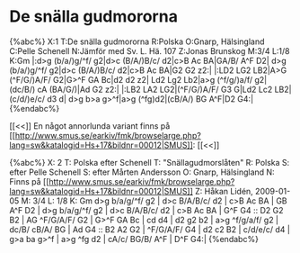 # De snälla gudmororna

{%abc%}
X:1
T:De snälla gudmororna
R:Polska
O:Gnarp, Hälsingland
C:Pelle Schenell
N:Jämför med Sv. L. Hä. 107
Z:Jonas Brunskog
M:3/4
L:1/8
K:Gm
|:d>g (b/a/)g/^f/ g2|d>c (B/A/)B/c/ d2|c>B Ac BA|GA/B/ A^F D2|
d>g (b/a/)g/^f/ g2|d>c (B/A/)B/c/ d2|c>B Ac BA|G2 G2 z2:|
|:LD2 LG2 LB2|A>G (^F/G/)A/F/ G2|G>^F GA Bc|d2 d2 z2|
Ld2 Lg2 Lb2|a>g (^f/g/)a/f/ g2|(dc/B/) cA (BA/G/)|Ad G2 z2:|
|:LB2 LA2 LG2|(^F/G/)A/F/ G3 G|Ld2 Lc2 LB2|(c/d/)e/c/ d3 d|
d>g b>a g>^f|a>g (^fg)d2|(cB/A/) BG A^F|D2 G4:|
{%endabc%}

[[<<]]
En något annorlunda variant finns på [[http://www.smus.se/earkiv/fmk/browselarge.php?lang=sw&katalogid=Hs+17&bildnr=00012|SMUS]]:
[[<<]]

{%abc%}
X: 2
T: Polska efter Schenell
T: "Snällagudmorslåten"
R: Polska
S: efter Pelle Schenell
S: efter Mårten Andersson
O: Gnarp, Hälsingland
N: Finns på [[http://www.smus.se/earkiv/fmk/browselarge.php?lang=sw&katalogid=Hs+17&bildnr=00012|SMUS]]
Z: Håkan Lidén, 2009-01-05
M: 3/4
L: 1/8
K: Gm
d>g b/a/g/^f/ g2 | d>c B/A/B/c/ d2 | c>B Ac BA | GB A^F D2 |
d>g b/a/g/^f/ g2 | d>c B/A/B/c/ d2 | c>B Ac BA | G^F G4 :: D2 G2 B2 |
AG ^F/G/A/F/ G2 | G>^F GA Bc | cd d4 | d2 g2 b2 | a>g ^f/g/a/f/ g2 | 
dc/B/ cB/A/ BG | Ad G4 :: B2 A2 G2 | ^F/G/A/F/ G4 | d2 c2 B2 | 
c/d/e/c/ d4 | g>a ba g>^f | a>g ^fg d2 | cA/c/ BG/B/ A^F | D^F G4:|
{%endabc%}

